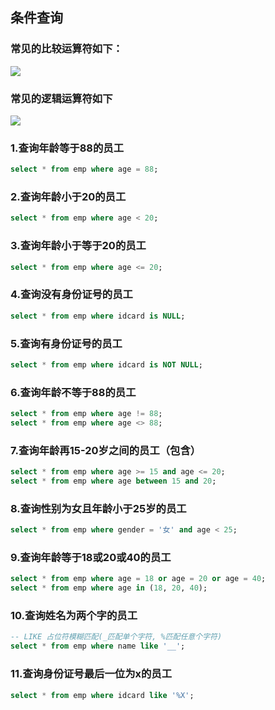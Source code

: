 ## 条件查询
### 常见的比较运算符如下：
![](../image/屏幕截图%202024-03-25%20154420.png)
### 常见的逻辑运算符如下
![](../image/屏幕截图%202024-03-25%20154639.png)
### 1.查询年龄等于88的员工
```SQL
select * from emp where age = 88;
```
### 2.查询年龄小于20的员工
```SQL
select * from emp where age < 20;
```
### 3.查询年龄小于等于20的员工
```SQL
select * from emp where age <= 20;
```
### 4.查询没有身份证号的员工
```SQL
select * from emp where idcard is NULL;
```
### 5.查询有身份证号的员工
```SQL
select * from emp where idcard is NOT NULL;
```
### 6.查询年龄不等于88的员工
```SQL
select * from emp where age != 88;
select * from emp where age <> 88;
```
### 7.查询年龄再15-20岁之间的员工（包含）
```SQL
select * from emp where age >= 15 and age <= 20;
select * from emp where age between 15 and 20;
```
### 8.查询性别为女且年龄小于25岁的员工
```SQL
select * from emp where gender = '女' and age < 25;
```
### 9.查询年龄等于18或20或40的员工
```SQL
select * from emp where age = 18 or age = 20 or age = 40;
select * from emp where age in (18, 20, 40);
```
### 10.查询姓名为两个字的员工
```SQL
-- LIKE 占位符模糊匹配(_匹配单个字符, %匹配任意个字符)
select * from emp where name like '__';
```
### 11.查询身份证号最后一位为x的员工
```SQL
select * from emp where idcard like '%X';
```


